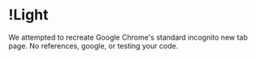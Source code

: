 # !Light

We attempted to recreate Google Chrome's standard incognito new tab page.
No references, google, or testing your code.
